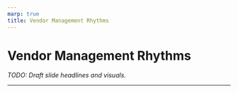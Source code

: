 ```yaml
---
marp: true
title: Vendor Management Rhythms
---
```


# Vendor Management Rhythms
*TODO: Draft slide headlines and visuals.*

---
<!-- TODO: Detail cadence rituals, scorecards and make-vs-buy considerations for vendors. -->
